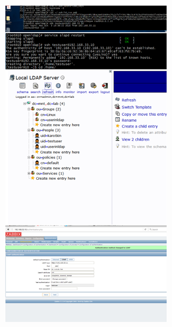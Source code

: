 ![](https://github.com/karotkin/ldap/blob/task2/Screens/4.PNG)
![](https://github.com/karotkin/ldap/blob/task2/Screens/2.PNG)
![](https://github.com/karotkin/ldap/blob/task2/Screens/1.PNG)
![](https://github.com/karotkin/ldap/blob/task2/Screens/10.PNG)
